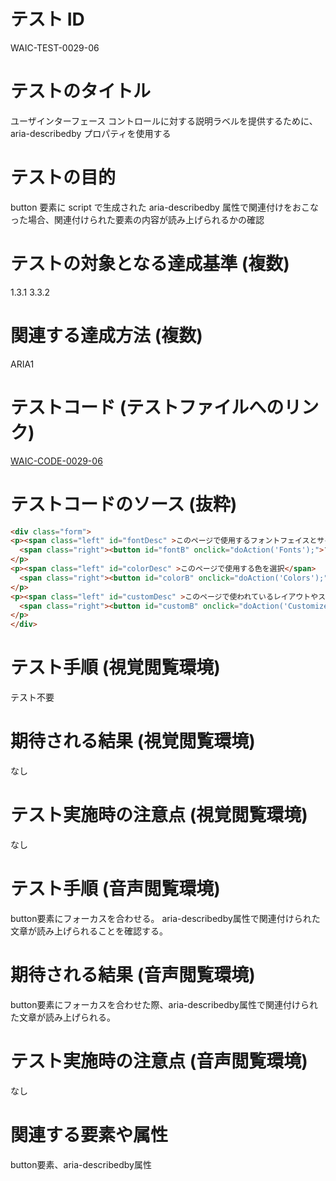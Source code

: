 

# テスト ID
WAIC-TEST-0029-06

# テストのタイトル
ユーザインターフェース コントロールに対する説明ラベルを提供するために、aria-describedby プロパティを使用する

# テストの目的
button 要素に script で生成された aria-describedby 属性で関連付けをおこなった場合、関連付けられた要素の内容が読み上げられるかの確認

# テストの対象となる達成基準 (複数)
1.3.1
3.3.2

# 関連する達成方法 (複数)
ARIA1

# テストコード (テストファイルへのリンク)
[WAIC-CODE-0029-06](https://waic.github.io/as_test/WAIC-CODE/WAIC-CODE-0029-06.html)

# テストコードのソース (抜粋)
```html
<div class="form">
<p><span class="left" id="fontDesc" >このページで使用するフォントフェイスとサイズの選択</span>
  <span class="right"><button id="fontB" onclick="doAction('Fonts');">フォント</button></span>
</p>
<p><span class="left" id="colorDesc" >このページで使用する色を選択</span>
  <span class="right"><button id="colorB" onclick="doAction('Colors');">色</button></span>
</p>
<p><span class="left" id="customDesc" >このページで使われているレイアウトやスタイルをカスタマイズ</span>
  <span class="right"><button id="customB" onclick="doAction('Customize');">カスタマイズ</button></span>
</p>
</div>
```
# テスト手順 (視覚閲覧環境)
テスト不要

# 期待される結果 (視覚閲覧環境)
なし

# テスト実施時の注意点 (視覚閲覧環境)
なし

# テスト手順 (音声閲覧環境)
button要素にフォーカスを合わせる。
aria-describedby属性で関連付けられた文章が読み上げられることを確認する。

# 期待される結果 (音声閲覧環境)
button要素にフォーカスを合わせた際、aria-describedby属性で関連付けられた文章が読み上げられる。

# テスト実施時の注意点 (音声閲覧環境)
なし

# 関連する要素や属性
button要素、aria-describedby属性


